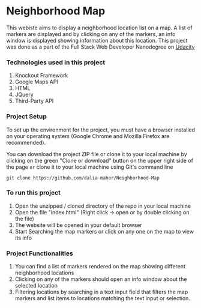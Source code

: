 # Neighborhood Map

This webiste aims to display a neighborhood location list on a map. A list of markers are displayed and by clicking on any of the markers, an info window is displayed showing information about this location. This project was done as a part of the Full Stack Web Developer Nanodegree on [Udacity](https://www.udacity.com/course/full-stack-web-developer-nanodegree--nd004)

### Technologies used in this project

1. Knockout Framework
2. Google Maps API
3. HTML
4. JQuery
5. Third-Party API

### Project Setup

To set up the environment for the project, you must have a browser installed on your operating system (Google Chrome and Mozilla Firefox are recommended).

You can download the project ZIP file or clone it to your local machine by clicking on the green "Clone or download" button on the upper right side of the page
`or`
clone it to your local machine using Git's command line
```
git clone https://github.com/dalia-maher/Neighborhood-Map
```

### To run this project

1. Open the unzipped / cloned directory of the repo in your local machine
2. Open the file "index.html" (Right click -> open or by double clicking on the file)
3. The website will be opened in your default browser
4. Start Searching the map markers or click on any one on the map to view its info

### Project Functionalities

1. You can find a list of markers rendered on the map showing different neighborhood locations
2. Clicking on any of the markers should open an info window about the selected location
3. Filtering locations by searching in a text input field that filters the map markers and list items to locations matching the text input or selection.
